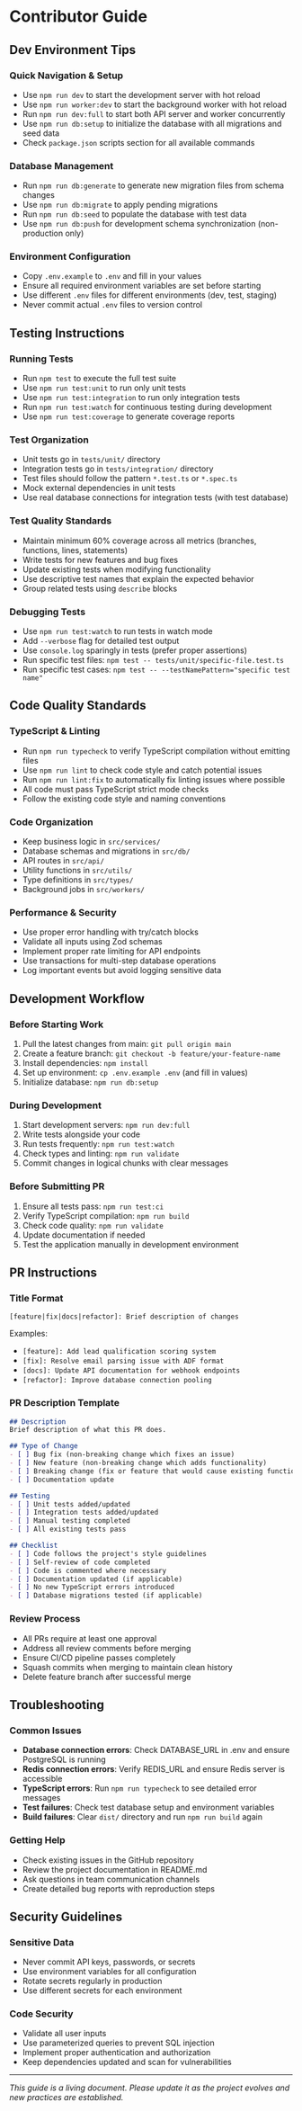 # Contributor Guide

## Dev Environment Tips

### Quick Navigation & Setup
- Use `npm run dev` to start the development server with hot reload
- Use `npm run worker:dev` to start the background worker with hot reload  
- Run `npm run dev:full` to start both API server and worker concurrently
- Use `npm run db:setup` to initialize the database with all migrations and seed data
- Check `package.json` scripts section for all available commands

### Database Management
- Run `npm run db:generate` to generate new migration files from schema changes
- Use `npm run db:migrate` to apply pending migrations
- Run `npm run db:seed` to populate the database with test data
- Use `npm run db:push` for development schema synchronization (non-production only)

### Environment Configuration
- Copy `.env.example` to `.env` and fill in your values
- Ensure all required environment variables are set before starting
- Use different `.env` files for different environments (dev, test, staging)
- Never commit actual `.env` files to version control

## Testing Instructions

### Running Tests
- Run `npm test` to execute the full test suite
- Use `npm run test:unit` to run only unit tests
- Use `npm run test:integration` to run only integration tests
- Run `npm run test:watch` for continuous testing during development
- Use `npm run test:coverage` to generate coverage reports

### Test Organization
- Unit tests go in `tests/unit/` directory
- Integration tests go in `tests/integration/` directory
- Test files should follow the pattern `*.test.ts` or `*.spec.ts`
- Mock external dependencies in unit tests
- Use real database connections for integration tests (with test database)

### Test Quality Standards
- Maintain minimum 60% coverage across all metrics (branches, functions, lines, statements)
- Write tests for new features and bug fixes
- Update existing tests when modifying functionality
- Use descriptive test names that explain the expected behavior
- Group related tests using `describe` blocks

### Debugging Tests
- Use `npm run test:watch` to run tests in watch mode
- Add `--verbose` flag for detailed test output
- Use `console.log` sparingly in tests (prefer proper assertions)
- Run specific test files: `npm test -- tests/unit/specific-file.test.ts`
- Run specific test cases: `npm test -- --testNamePattern="specific test name"`

## Code Quality Standards

### TypeScript & Linting
- Run `npm run typecheck` to verify TypeScript compilation without emitting files
- Use `npm run lint` to check code style and catch potential issues
- Run `npm run lint:fix` to automatically fix linting issues where possible
- All code must pass TypeScript strict mode checks
- Follow the existing code style and naming conventions

### Code Organization
- Keep business logic in `src/services/`
- Database schemas and migrations in `src/db/`
- API routes in `src/api/`
- Utility functions in `src/utils/`
- Type definitions in `src/types/`
- Background jobs in `src/workers/`

### Performance & Security
- Use proper error handling with try/catch blocks
- Validate all inputs using Zod schemas
- Implement proper rate limiting for API endpoints
- Use transactions for multi-step database operations
- Log important events but avoid logging sensitive data

## Development Workflow

### Before Starting Work
1. Pull the latest changes from main: `git pull origin main`
2. Create a feature branch: `git checkout -b feature/your-feature-name`
3. Install dependencies: `npm install`
4. Set up environment: `cp .env.example .env` (and fill in values)
5. Initialize database: `npm run db:setup`

### During Development
1. Start development servers: `npm run dev:full`
2. Write tests alongside your code
3. Run tests frequently: `npm run test:watch`
4. Check types and linting: `npm run validate`
5. Commit changes in logical chunks with clear messages

### Before Submitting PR
1. Ensure all tests pass: `npm run test:ci`
2. Verify TypeScript compilation: `npm run build`
3. Check code quality: `npm run validate`
4. Update documentation if needed
5. Test the application manually in development environment

## PR Instructions

### Title Format
`[feature|fix|docs|refactor]: Brief description of changes`

Examples:
- `[feature]: Add lead qualification scoring system`
- `[fix]: Resolve email parsing issue with ADF format`
- `[docs]: Update API documentation for webhook endpoints`
- `[refactor]: Improve database connection pooling`

### PR Description Template
```markdown
## Description
Brief description of what this PR does.

## Type of Change
- [ ] Bug fix (non-breaking change which fixes an issue)
- [ ] New feature (non-breaking change which adds functionality)
- [ ] Breaking change (fix or feature that would cause existing functionality to not work as expected)
- [ ] Documentation update

## Testing
- [ ] Unit tests added/updated
- [ ] Integration tests added/updated
- [ ] Manual testing completed
- [ ] All existing tests pass

## Checklist
- [ ] Code follows the project's style guidelines
- [ ] Self-review of code completed
- [ ] Code is commented where necessary
- [ ] Documentation updated (if applicable)
- [ ] No new TypeScript errors introduced
- [ ] Database migrations tested (if applicable)
```

### Review Process
- All PRs require at least one approval
- Address all review comments before merging
- Ensure CI/CD pipeline passes completely
- Squash commits when merging to maintain clean history
- Delete feature branch after successful merge

## Troubleshooting

### Common Issues
- **Database connection errors**: Check DATABASE_URL in .env and ensure PostgreSQL is running
- **Redis connection errors**: Verify REDIS_URL and ensure Redis server is accessible
- **TypeScript errors**: Run `npm run typecheck` to see detailed error messages
- **Test failures**: Check test database setup and environment variables
- **Build failures**: Clear `dist/` directory and run `npm run build` again

### Getting Help
- Check existing issues in the GitHub repository
- Review the project documentation in README.md
- Ask questions in team communication channels
- Create detailed bug reports with reproduction steps

## Security Guidelines

### Sensitive Data
- Never commit API keys, passwords, or secrets
- Use environment variables for all configuration
- Rotate secrets regularly in production
- Use different secrets for each environment

### Code Security
- Validate all user inputs
- Use parameterized queries to prevent SQL injection
- Implement proper authentication and authorization
- Keep dependencies updated and scan for vulnerabilities

---

*This guide is a living document. Please update it as the project evolves and new practices are established.*
